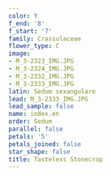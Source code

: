 ```yaml
---
color: Y
f_end: '8'
f_start: '7'
family: Crassulaceae
flower_type: C
image:
- M_3-2323_IMG.JPG
- M_3-2324_IMG.JPG
- M_3-2332_IMG.JPG
- M_3-2333_IMG.JPG
latin: Sedum sexangulare
lead: M_3-2333_IMG.JPG
lead_sample: false
name: index.en
order: Sedum
parallel: false
petals: '5'
petals_joined: false
star_shape: false
title: Tasteless Stonecrop
---
```

